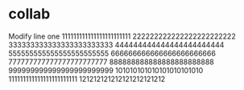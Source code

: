 # collab
Modify line one
111111111111111111111111
222222222222222222222222
333333333333333333333333
444444444444444444444444
555555555555555555555555
666666666666666666666666
777777777777777777777777
888888888888888888888888
999999999999999999999999
101010101010101010101010
111111111111111111111111
121212121212121212121212
